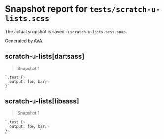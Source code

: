 # Snapshot report for `tests/scratch-u-lists.scss`

The actual snapshot is saved in `scratch-u-lists.scss.snap`.

Generated by [AVA](https://ava.li).

## scratch-u-lists[dartsass]

> Snapshot 1

    `.test {␊
      output: foo, bar;␊
    }`

## scratch-u-lists[libsass]

> Snapshot 1

    `.test {␊
      output: foo, bar;␊
    }␊
    `

